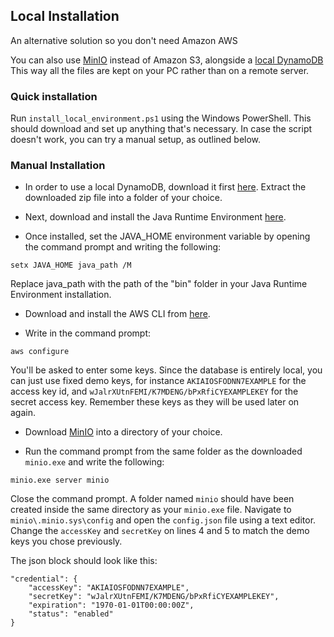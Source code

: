 ## Local Installation
An alternative solution so you don't need Amazon AWS

You can also use [MinIO](https://github.com/minio/minio) instead of Amazon S3, alongside a [local DynamoDB](https://docs.aws.amazon.com/amazondynamodb/latest/developerguide/DynamoDBLocal.html)
This way all the files are kept on your PC rather than on a remote server.

### Quick installation

Run `install_local_environment.ps1` using the Windows PowerShell. This should download and set up anything that's necessary.
In case the script doesn't work, you can try a manual setup, as outlined below.

### Manual Installation

* In order to use a local DynamoDB, download it first [here](http://dynamodb-local.s3-website-us-west-2.amazonaws.com/dynamodb_local_latest.zip).
Extract the downloaded zip file into a folder of your choice.

* Next, download and install the Java Runtime Environment [here](https://java.com/download).

* Once installed, set the JAVA_HOME environment variable by opening the command prompt and writing the following:
```
setx JAVA_HOME java_path /M
```
Replace java_path with the path of the "bin" folder in your Java Runtime Environment installation.

* Download and install the AWS CLI from [here](https://aws.amazon.com/de/cli/).

* Write in the command prompt:
```
aws configure
```
You'll be asked to enter some keys. Since the database is entirely local, you can just use fixed demo keys, for instance `AKIAIOSFODNN7EXAMPLE` for the access key id, and `wJalrXUtnFEMI/K7MDENG/bPxRfiCYEXAMPLEKEY` for the secret access key.
Remember these keys as they will be used later on again.

* Download [MinIO](https://min.io/download) into a directory of your choice.

* Run the command prompt from the same folder as the downloaded `minio.exe` and write the following:
```
minio.exe server minio
```
Close the command prompt. A folder named `minio` should have been created inside the same directory as your `minio.exe` file.
Navigate to `minio\.minio.sys\config` and open the `config.json` file using a text editor. Change the `accessKey` and `secretKey` on lines 4 and 5 to match the demo keys you chose previously.

The json block should look like this:
```
"credential": {
	"accessKey": "AKIAIOSFODNN7EXAMPLE",
	"secretKey": "wJalrXUtnFEMI/K7MDENG/bPxRfiCYEXAMPLEKEY",
	"expiration": "1970-01-01T00:00:00Z",
	"status": "enabled"
}
```
